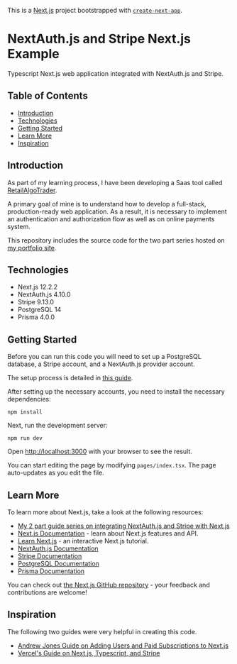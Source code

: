 This is a [Next.js](https://nextjs.org/) project bootstrapped with [`create-next-app`](https://github.com/vercel/next.js/tree/canary/packages/create-next-app).

# NextAuth.js and Stripe Next.js Example

Typescript Next.js web application integrated with NextAuth.js and Stripe.

## Table of Contents

- [Introduction](#introduction)
- [Technologies](#technologies)
- [Getting Started](#getting-started)
- [Learn More](#learn-more)
- [Inspiration](#inspiration)

## Introduction

As part of my learning process, I have been developing a Saas tool called [RetailAlgoTrader](https://retailalgotrader.com).

A primary goal of mine is to understand how to develop a full-stack, production-ready web application. As a result, it is necessary
to implement an authentication and authorization flow as well as on online payments system.

This repository includes the source code for the two part series hosted on [my portfolio site](https://mattlaux/).

## Technologies

- Next.js 12.2.2
- NextAuth.js 4.10.0
- Stripe 9.13.0
- PostgreSQL 14
- Prisma 4.0.0

## Getting Started

Before you can run this code you will need to set up a PostgreSQL database, a Stripe account, and a NextAuth.js provider account.

The setup process is detailed in [this guide](https://mattlaux/posts/settingUpNextAuth).

After setting up the necessary accounts, you need to install the necessary dependencies:

```
npm install
```

Next, run the development server:

```
npm run dev
```

Open [http://localhost:3000](http://localhost:3000) with your browser to see the result.

You can start editing the page by modifying `pages/index.tsx`. The page auto-updates as you edit the file.

## Learn More

To learn more about Next.js, take a look at the following resources:

- [My 2 part guide series on integrating NextAuth.js and Stripe with Next.js](https://mattlaux/posts/settingUpNextAuth)
- [Next.js Documentation](https://nextjs.org/docs) - learn about Next.js features and API.
- [Learn Next.js](https://nextjs.org/learn) - an interactive Next.js tutorial.
- [NextAuth.js Documentation](https://next-auth.js.org/getting-started/introduction)
- [Stripe Documentation](https://stripe.com/docs/api?lang=node)
- [PostgreSQL Documentation](https://www.postgresql.org/docs/)
- [Prisma Documentation](https://www.prisma.io/docs/)

You can check out [the Next.js GitHub repository](https://github.com/vercel/next.js/) - your feedback and contributions are welcome!

## Inspiration

The following two guides were very helpful in creating this code.

- [Andrew Jones Guide on Adding Users and Paid Subscriptions to Next.js](https://dev.to/ajones_codes/how-to-add-user-accounts-and-paid-subscriptions-to-your-nextjs-website-585e)
- [Vercel's Guide on Next.js, Typescript, and Stripe](https://vercel.com/guides/getting-started-with-nextjs-typescript-stripe)
